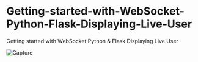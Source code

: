 # Getting-started-with-WebSocket-Python-Flask-Displaying-Live-User
Getting started with WebSocket Python &amp; Flask Displaying Live User

![Capture](https://user-images.githubusercontent.com/39345855/101244834-9a9fd780-36d6-11eb-8c46-bf186026429c.JPG)


